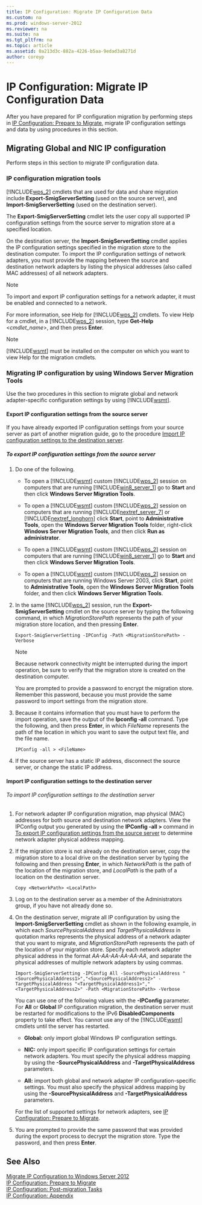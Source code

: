 ```yaml
---
title: IP Configuration: Migrate IP Configuration Data
ms.custom: na
ms.prod: windows-server-2012
ms.reviewer: na
ms.suite: na
ms.tgt_pltfrm: na
ms.topic: article
ms.assetid: 0a213d3c-882a-4226-b5aa-9edad3a8271d
author: coreyp
---
```

# IP Configuration: Migrate IP Configuration Data
After you have prepared for IP configuration migration by performing steps in [IP Configuration: Prepare to Migrate](assetId:///115a5af5-a0ae-4472-8a1a-e227cfb89ed0), migrate IP configuration settings and data by using procedures in this section.  
  
## Migrating Global and NIC IP configuration  
Perform steps in this section to migrate IP configuration data.  
  
### IP configuration migration tools  
[!INCLUDE[wps_2](../Token/wps_2_md.md)] cmdlets that are used for data and share migration include **Export\-SmigServerSetting** \(used on the source server\), and **Import\-SmigServerSetting** \(used on the destination server\).  
  
The **Export\-SmigServerSetting** cmdlet lets the user copy all supported IP configuration settings from the source server to migration store at a specified location.  
  
On the destination server, the **Import\-SmigServerSetting** cmdlet applies the IP configuration settings specified in the migration store to the destination computer. To import the IP configuration settings of network adapters, you must provide the mapping between the source and destination network adapters by listing the physical addresses \(also called MAC addresses\) of all network adapters.  
  
> [!NOTE]  
> To import and export IP configuration settings for a network adapter, it must be enabled and connected to a network.  
  
For more information, see Help for [!INCLUDE[wps_2](../Token/wps_2_md.md)] cmdlets. To view Help for a cmdlet, in a [!INCLUDE[wps_2](../Token/wps_2_md.md)] session, type **Get\-Help** <*cmdlet\_name*>, and then press **Enter**.  
  
> [!NOTE]  
> [!INCLUDE[wsmt](../Token/wsmt_md.md)] must be installed on the computer on which you want to view Help for the migration cmdlets.  
  
### <a name="BKMK_migip"></a>Migrating IP configuration by using Windows Server Migration Tools  
Use the two procedures in this section to migrate global and network adapter\-specific configuration settings by using [!INCLUDE[wsmt](../Token/wsmt_md.md)].  
  
#### Export IP configuration settings from the source server  
If you have already exported IP configuration settings from your source server as part of another migration guide, go to the procedure [Import IP configuration settings to the destination server](#BKMK_import).  
  
##### <a name="BKMK_exportsettings"></a>To export IP configuration settings from the source server  
  
1.  Do one of the following.  
  
    -   To open a [!INCLUDE[wsmt](../Token/wsmt_md.md)] custom [!INCLUDE[wps_2](../Token/wps_2_md.md)] session on computers that are running [!INCLUDE[win8_server_1](../Token/win8_server_1_md.md)] go to **Start** and then click **Windows Server Migration Tools**.  
  
    -   To open a [!INCLUDE[wsmt](../Token/wsmt_md.md)] custom [!INCLUDE[wps_2](../Token/wps_2_md.md)] session on computers that are running [!INCLUDE[nextref_server_7](../Token/nextref_server_7_md.md)] or [!INCLUDE[nextref_longhorn](../Token/nextref_longhorn_md.md)] click **Start**, point to **Administrative Tools**, open the **Windows Server Migration Tools** folder, right\-click **Windows Server Migration Tools**, and then click **Run as administrator**.  
  
    -   To open a [!INCLUDE[wsmt](../Token/wsmt_md.md)] custom [!INCLUDE[wps_2](../Token/wps_2_md.md)] session on computers that are running [!INCLUDE[win8_server_1](../Token/win8_server_1_md.md)] go to **Start** and then click **Windows Server Migration Tools**.  
  
    -   To open a [!INCLUDE[wsmt](../Token/wsmt_md.md)] custom [!INCLUDE[wps_2](../Token/wps_2_md.md)] session on computers that are running Windows Server 2003, click **Start**, point to **Administrative Tools**, open the **Windows Server Migration Tools** folder, and then click **Windows Server Migration Tools**.  
  
2.  In the same [!INCLUDE[wps_2](../Token/wps_2_md.md)] session, run the **Export\-SmigServerSetting** cmdlet on the source server by typing the following command, in which *MigrationStorePath* represents the path of your migration store location, and then pressing **Enter**.  
  
    ```  
    Export-SmigServerSetting -IPConfig -Path <MigrationStorePath> -Verbose  
    ```  
  
    > [!NOTE]  
    > Because network connectivity might be interrupted during the import operation, be sure to verify that the migration store is created on the destination computer.  
    >   
    > You are prompted to provide a password to encrypt the migration store. Remember this password, because you must provide the same password to import settings from the migration store.  
  
3.  Because it contains information that you must have to perform the import operation, save the output of the **Ipconfig \-all** command. Type the following, and then press **Enter**, in which *FileName* represents the path of the location in which you want to save the output text file, and the file name.  
  
    ```  
    IPConfig -all > <FileName>  
    ```  
  
4.  If the source server has a static IP address, disconnect the source server, or change the static IP address.  
  
#### <a name="BKMK_import"></a>Import IP configuration settings to the destination server  
  
###### To import IP configuration settings to the destination server  
  
1.  For network adapter IP configuration migration, map physical \(MAC\) addresses for both source and destination network adapters. View the IPConfig output you generated by using the **IPConfig \-all > <FilePath>** command in [To export IP configuration settings from the source server](#BKMK_exportsettings) to determine network adapter physical address mapping.  
  
2.  If the migration store is not already on the destination server, copy the migration store to a local drive on the destination server by typing the following and then pressing **Enter**, in which *NetworkPath* is the path of the location of the migration store, and *LocalPath* is the path of a location on the destination server.  
  
    ```  
    Copy <NetworkPath> <LocalPath>  
    ```  
  
3.  Log on to the destination server as a member of the Administrators group, if you have not already done so.  
  
4.  On the destination server, migrate all IP configuration by using the **Import\-SmigServerSetting** cmdlet as shown in the following example, in which each *SourcePhysicalAddress* and *TargetPhysicalAddress* in quotation marks represents the physical address of a network adapter that you want to migrate, and *MigrationStorePath* represents the path of the location of your migration store. Specify each network adapter physical address in the format *AA\-AA\-AA\-AA\-AA\-AA*, and separate the physical addresses of multiple network adapters by using commas.  
  
    ```  
    Import-SmigServerSetting -IPConfig All -SourcePhysicalAddress "<SourcePhysicalAddress1>","<SourcePhysicalAddress2>" -TargetPhysicalAddress "<TargetPhysicalAddress1>","<TargetPhysicalAddress2>" -Path <MigrationStorePath> -Verbose  
    ```  
  
    You can use one of the following values with the **\-IPConfig** parameter. For **All** or **Global** IP configuration migration, the destination server must be restarted for modifications to the IPv6 **DisabledComponents** property to take effect. You cannot use any of the [!INCLUDE[wsmt](../Token/wsmt_md.md)] cmdlets until the server has restarted.  
  
    -   **Global:** only import global Windows IP configuration settings.  
  
    -   **NIC:** only import specific IP configuration settings for certain network adapters. You must specify the physical address mapping by using the **\-SourcePhysicalAddress** and **\-TargetPhysicalAddress** parameters.  
  
    -   **All:** import both global and network adapter IP configuration\-specific settings. You must also specify the physical address mapping by using the **\-SourcePhysicalAddress** and **\-TargetPhysicalAddress** parameters.  
  
    For the list of supported settings for network adapters, see [IP Configuration: Prepare to Migrate](assetId:///115a5af5-a0ae-4472-8a1a-e227cfb89ed0).  
  
5.  You are prompted to provide the same password that was provided during the export process to decrypt the migration store. Type the password, and then press **Enter**.  
  
## See Also  
[Migrate IP Configuration to Windows Server 2012](assetId:///60d15eb2-1b7c-4ad8-a03b-3f6e972b6235)  
[IP Configuration: Prepare to Migrate](assetId:///115a5af5-a0ae-4472-8a1a-e227cfb89ed0)  
[IP Configuration: Post-migration Tasks](../Topic/IP-Configuration--Post-migration-Tasks.md)  
[IP Configuration: Appendix](assetId:///54009c1a-236d-4e82-bb0c-b9f68e90be89)  
  

